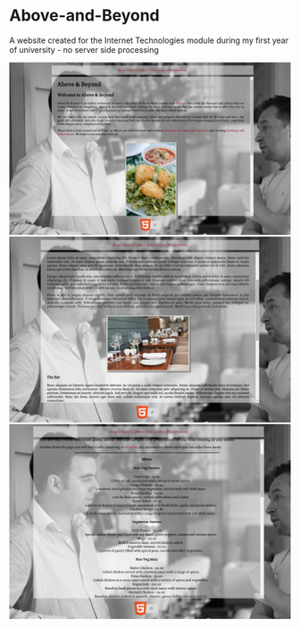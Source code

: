 # Above-and-Beyond
A website created for the Internet Technologies module during my first year of university - no server side processing

![alt tag](https://raw.githubusercontent.com/neerajmorar/Above-and-Beyond/master/project-images/home.png)
![alt tag](https://raw.githubusercontent.com/neerajmorar/Above-and-Beyond/master/project-images/about%20us.png)
![alt tag](https://raw.githubusercontent.com/neerajmorar/Above-and-Beyond/master/project-images/menu.png)
